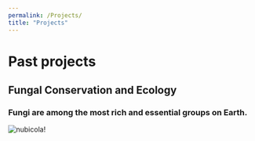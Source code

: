 ```yaml
---
permalink: /Projects/
title: "Projects"
---
```







# Past projects

## Fungal Conservation and Ecology

### Fungi are among the most rich and essential groups on Earth.

![nubicola!](/assets/images/past_projects_nubicola.png)

